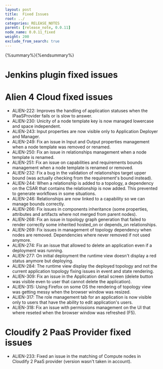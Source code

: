 ```yaml
---
layout: post
title:  Fixed Issues
root: ../
categories: RELEASE_NOTES
parent: [release_note, 0.0.11]
node_name: 0.0.11_fixed
weight: 200
exclude_from_search: true
---
```


{%summary%}{%endsummary%}

# Jenkins plugin fixed issues



# Alien 4 Cloud fixed issues

* ALIEN-222: Improves the handling of application statuses when the IPaaSProvider fails or is slow to answer.
* ALIEN-230: Unicity of a node template key is now managed lowercase and space independent.
* ALIEN-243: Input properties are now visible only to Application Deployer and Manager.
* ALIEN-249: Fix an issue in Input and Output properties management when a node template was removed or renamed.
* ALIEN-250: Fix an issue in relationships management when a node template is renamed.
* ALIEN-251: Fix an issue on capabilities and requirements bounds management when a node template is renamed or removed.
* ALIEN-232: Fix a bug in the validation of relationships target upper bound (was actually checking from the requirement's bound instead).
* ALIEN-244: When a relationship is added to a topology, a dependency on the CSAR that contains the relationship is now added. This prevented to generate workflows in some situations.
* ALIEN-246: Relationships are now linked to a capability so we can manage bounds correctly.
* ALIEN-266: Fix issues in components inheritance (some properties, attributes and artifacts where not merged from parent nodes).
* ALIEN-268: Fix an issue in topology graph generation that failed to render correctly some inherited hosted_on or depends_on relationships.
* ALIEN-269: Fix issues in management of topology dependency when nodes are removed. Dependencies where never removed if not used anymore.
* ALIEN-274: Fix an issue that allowed to delete an application even if a deployment was running.
* ALIEN-277: On initial deployment the runtime view doesn't display a red status anymore but deploying.
* ALIEN-284: The runtime view display the deployed topology and not the current application topology fixing issues in event and state rendering.
* ALIEN-309: Fix an issue in the Application detail screen (delete button was visible even to user that cannot delete the application).
* ALIEN-315: Using Firefox on some OS the rendering of topology view was getting messy when the browser window was resized.
* ALIEN-317: The role management tab for an application is now visible only to users that have the ability to edit application's users.
* ALIEN-318: Fix an issue with permissions management on the UI that where reseted when the browser window was refreshed (F5).


# Cloudify 2 PaaS Provider fixed issues

* ALIEN-233: Fixed an issue in the matching of Compute nodes in Cloudify 2 PaaS provider (version wasn't taken in account).

